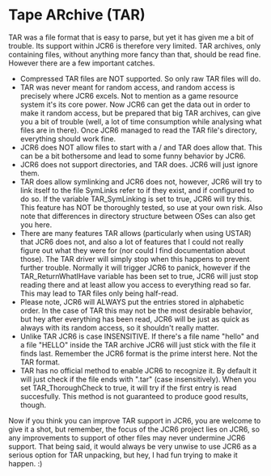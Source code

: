 # Tape ARchive (TAR)

TAR was a file format that is easy to parse, but yet it has given me a bit of trouble. Its support within JCR6 is therefore very limited.
TAR archives, only containing files, without anything more fancy than that, should be read fine. However there are a few important catches.


- Compressed TAR files are NOT supported. So only raw TAR files will do.
- TAR was never meant for random access, and random access is precisely where JCR6 excels. Not to mention as a game resource system it's its core power. Now JCR6 can get the data out in order to make it random access, but be prepared that big TAR archives, can give you a bit of trouble (well, a lot of time consumption while analysing what files are in there). Once JCR6 managed to read the TAR file's directory, everything should work fine.
- JCR6 does NOT allow files to start with a / and TAR does allow that. This can be a bit bothersome and lead to some funny behavior by JCR6.
- JCR6 does not support directories, and TAR does. JCR6 will just ignore them.
- TAR does allow symlinking and JCR6 does not, however, JCR6 will try to link itself to the file SymLinks refer to if they exist, and if configured to do so. If the variable TAR_SymLinking is set to true, JCR6 will try this. This feature has NOT be thoroughly tested, so use at your own risk. Also note that differences in directory structure between OSes can also get you here.
- There are many features TAR allows (particularly when using USTAR) that JCR6 does not, and also a lot of features that I could not really figure out what they were for (nor could I find documentation about those). The TAR driver will simply stop when this happens to prevent further trouble. Normally it will trigger JCR6 to panick, however if the TAR_ReturnWhatIHave variable has been set to true, JCR6 will just stop reading there and at least allow you access to everything read so far. This may lead to TAR files only being half-read. 
- Please note, JCR6 will ALWAYS put the entries stored in alphabetic order. In the case of TAR this may not be the most desirable behavior, but hey after everything has been read, JCR6 will be just as quick as always with its random access, so it shouldn't really matter.
- Unlike TAR JCR6 is case INSENSITIVE. If there's a file name "hello" and a file "HELLO" inside the TAR archive JCR6 will just stick with the file it finds last. Remember the JCR6 format is the prime interst here. Not the TAR format.
- TAR has no official method to enable JCR6 to recognize it. By default it will just check if the file ends with ".tar" (case insensitively). When you set TAR_ThoroughCheck to true, it will try if the first entry is read succesfully. This method is not guaranteed to produce good results, though.


Now if you think you can improve TAR support in JCR6, you are welcome to give it a shot, but remember, the focus of the JCR6 project lies on JCR6, so any improvements to support of other files may never undermine JCR6 support.
That being said, it would always be very unwise to use JCR6 as a serious option for TAR unpacking, but hey, I had fun trying to make it happen. :)
